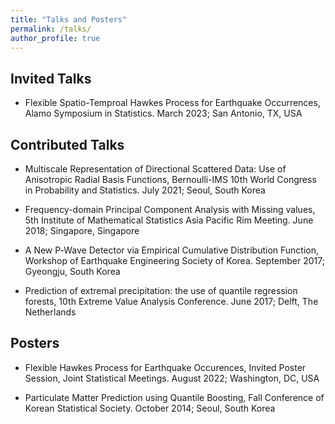 ```yaml
---
title: "Talks and Posters"
permalink: /talks/
author_profile: true
---
```


## Invited Talks
- Flexible Spatio-Temproal Hawkes Process for Earthquake Occurrences, Alamo Symposium in Statistics. March 2023; San Antonio, TX, USA

## Contributed Talks

- Multiscale Representation of Directional Scattered Data: Use of Anisotropic Radial Basis Functions, Bernoulli-IMS 10th World Congress in Probability and Statistics. July 2021; Seoul, South Korea

- Frequency-domain Principal Component Analysis with Missing values, 5th Institute of Mathematical Statistics Asia Pacific Rim Meeting. June 2018; Singapore, Singapore

- A New P‐Wave Detector via Empirical Cumulative Distribution Function, Workshop of Earthquake Engineering Society of Korea. September 2017; Gyeongju, South Korea

- Prediction of extremal precipitation: the use of quantile regression forests, 10th Extreme Value Analysis Conference. June 2017; Delft, The Netherlands

## Posters

- Flexible Hawkes Process for Earthquake Occurences, Invited Poster Session, Joint Statistical Meetings. August 2022; Washington, DC, USA

- Particulate Matter Prediction using Quantile Boosting, Fall Conference of Korean Statistical Society. October 2014; Seoul, South Korea